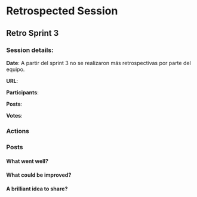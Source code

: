 
# Retrospected Session

## Retro Sprint 3

### Session details:

**Date**:  A partir del sprint 3 no se realizaron más retrospectivas por parte del equipo.

**URL**:  

**Participants**:  

**Posts**: 

**Votes**: 

### Actions

### Posts

  
#### What went well?
 
#### What could be improved?
  
#### A brilliant idea to share?

